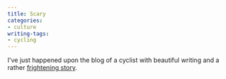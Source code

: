 ```yaml
---
title: Scary
categories:
- culture
writing-tags:
- cycling
---
```


I've just happened upon the blog of a cyclist with beautiful writing and a rather [frightening story][1].

   [1]: http://www.abovetheorangetrees.com/journal/archives/000198.html
